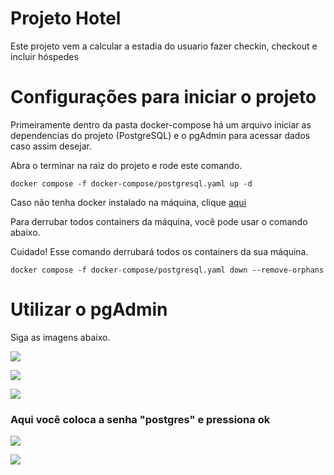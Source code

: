 # Projeto Hotel

Este projeto vem a calcular a estadia do usuario
fazer checkin, checkout e incluir hóspedes

# Configurações para iniciar o projeto

Primeiramente dentro da pasta docker-compose há um arquivo
iniciar as dependencias do projeto (PostgreSQL) e o pgAdmin 
para acessar dados caso assim desejar.

Abra o terminar na raiz do projeto e rode este comando.

```docker compose -f docker-compose/postgresql.yaml up -d```

Caso não tenha docker instalado na máquina, clique [aqui](https://docs.docker.com/engine/install/) 

Para derrubar todos containers da máquina, você pode usar o comando abaixo.

Cuidado! Esse comando derrubará todos os containers da sua máquina.

```docker compose -f docker-compose/postgresql.yaml down --remove-orphans```

# Utilizar o pgAdmin

Siga as imagens abaixo.

![](images/2024-05-28_21-24.png)

![](images/2024-05-28_21-25.png)

![](images/2024-05-28_21-26.png)

### Aqui você coloca a senha "postgres" e pressiona ok

![](images/2024-05-28_21-27.png)

![](images/2024-05-28_21-27_1.png)